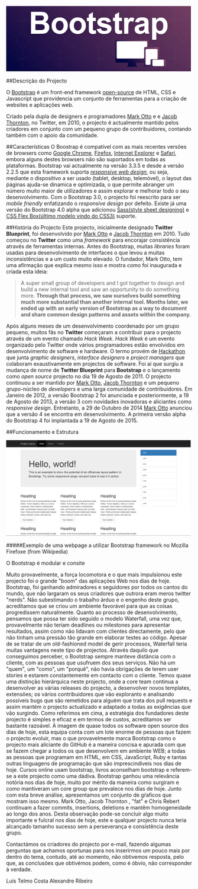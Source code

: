 <img src="res/logo.png" width="500 px" alt="Bootstrap"/>

##Descrição do Projecto

O [Bootstrap](http://getbootstrap.com/) é um front-end framework [open-source](https://github.com/twbs/bootstrap) de HTML, CSS e Javascript que providencia um conjunto de ferramentas para a criação de websites e aplicações web. 


Criado pela dupla de designers e programadores [Mark Otto](https://github.com/mdo) e e [Jacob Thornton](https://github.com/fat), no Twitter, em 2010, o projecto é actualmente mantido pelos criadores em conjunto com um pequeno grupo de contribuidores, contando também com o apoio da comunidade.

##Características
O Boostrap é compatível com as mais recentes versões de browsers como [Google Chrome](https://en.wikipedia.org/wiki/Google_Chrome), [Firefox](https://en.wikipedia.org/wiki/Firefox), [Internet Explorer](https://en.wikipedia.org/wiki/Internet_Explorer) e [Safari](https://en.wikipedia.org/wiki/Safari_(web_browser)), embora alguns destes browsers não são suportados em todas as plataformas.
Bootstrap vai actualmente na versão 3.3.5 e desde a versão 2.2.5 que esta framework suporta [*responsive web design*](https://en.wikipedia.org/wiki/Responsive_web_design), ou seja, mediante o dispositivo a ser usado (tablet, desktop, telemóvel), o layout das ṕáginas ajuda-se dinamica e optimizada, o que permite abranger um número muito maior de utilizadores e assim explorar e melhorar todo o seu desenvolvimento. 
Com o Bootstrap 3.0, o projecto foi reescrito para ser *mobile friendly* enfatizando o *responsive design* por defeito.
Existe já uma versão do Bootstrap 4.0 alpha que adicionou [Sass(style sheet designing)](https://en.wikipedia.org/wiki/Sass_%28stylesheet_language%29) e [CSS Flex Box(último modelo vindo do CSS3)](https://en.wikipedia.org/wiki/CSS_Flex_Box_Layout) suporte.  

##História do Projecto
Este projecto, inicialmente designado **Twitter Blueprint**, foi desenvolvido por [Mark Otto](https://github.com/mdo) e [Jacob Thornton](https://github.com/fat) em 2010. Tudo começou no **Twitter** como uma *framework* para encorajar consistência através de ferramentas internas. Antes do Bootstrap, muitas *libraries* foram usadas para desenvolvimento de interfaces o que levou a muitas inconsistências e a um custo muito elevado. O fundador, Mark Otto, tem uma afirmação que explica mesmo isso e mostra como foi inaugurada e criada esta ideia:

>A super small group of developers and I got together to design and build a new internal tool and saw an opportunity to do something more. **Through that process, we saw ourselves build something much more substantial than another internal tool. Months later, we ended up with an early version of Bootstrap as a way to document and share common design patterns and assets within the company.**

Após alguns meses de um desenvolvimento coordenado por um grupo pequeno, muitos fãs no **Twitter** começaram a contribuir para o projecto através de um evento chamado *Hack Week*. *Hack Week* é um evento organizado pelo Twitter onde vários programadores estão envolvidos em desenvolvimento de software e hardware. O termo provém de [Hackathon](https://en.wikipedia.org/wiki/Hackathon) que junta *graphic designers*, *interface designers* e *project managers* que colaboram exaustivamente em projectos de software. Foi aí que surgiu a mudança de nome de **Twitter Blueprint** para **Bootstrap** e o lançamento como *open source* projecto no dia 19 de Agosto de 2011. O projecto continuou a ser mantido por [Mark Otto](https://github.com/mdo), [Jacob Thornton](https://github.com/fat) e um pequeno grupo-núcleo de *developers* e uma larga comunidade de contribuidores. 
Em Janeiro de 2012, a versão Bootstrap 2 foi anunciada e posteriormente, a 19 de Agosto de 2013, a versão 3 com novidades inovadoras e aliciantes como *responsive design*.
Entretanto, a 29 de Outubro de 2014 [Mark Otto](https://github.com/mdo) anunciou que a versão 4 se encontra em desenvolvimento. A primeira versão alpha do Bootstrap 4 foi implantada a 19 de Agosto de 2015. 

##Funcionamento e Estrutura

<img src="res/exemplo.png" width="500 px" alt="Exemplo"/>

#####Exemplo de uma webpage a utilizar Bootstrap framework no Mozilla Firefoxe (from Wikipedia)

O Bootstrap é modular e consite 


 
Muito provavelmente, a força locomotora e o que mais impulsionou este projecto foi o grande "boom" das aplicações Web nos dias de hoje. Bootstrap, foi ganhando admiradores e seguidores por todos os cantos do mundo, que não largaram os seus criadores que outrora eram meros twitter "nerds". Não subestimando o trabalho árduo e o engenho deste grupo, acreditamos que se criou um ambiente favorável para que as coisas progredissem naturalmente. 
Quanto ao processo de desenvolvimento, pensamos que possa ter sido seguido o modelo Waterfall, uma vez que, provavelmente não teriam deadlines ou milestones para apresentar resultados, assim como não lidavam com clientes directamente, pelo que não tinham uma pressão tão grande em elaborar testes ao código. Apesar de se tratar de um old-fashioned model de gerir processos, Waterfall teria muitas vantagens neste tipo de projectos. Através daquilo que conseguimos perceber, o Bootstrap sempre manteve distância com o cliente, com as pessoas que usufruem dos seus serviços. Não há um "quem", um "como", um "porquê", não havia obrigações de terem user stories e estarem constantemente em contacto com o cliente. Temos quase uma distinção hierárquica neste projecto, onde a core team continua a desenvolver as várias releases do projecto, a desenvolver novos templates, extensões; os vários contribuidores que vão exploranto e analisando possíveis bugs que são remetidos para alguém que trata dos pull requests e assim mantém o projecto actualizado e adaptado a todas as exigências que vão surgindo. Como referimos em cima, a estratégia dos fundadores deste projecto é simples e eficaz e em termos de custos, acreditamos ser bastante razoável. À imagem de quase todos os software open source dos dias de hoje, esta equipa conta com um lote enorme de pessoas que fazem o projecto evoluir, mas o que provavelmente marca Bootstrap como o projecto mais aliciante do GitHub é a maneira concisa e apurada com que se fazem chegar a todos os que desenvolvem em ambiente WEB; a todas as pessoas que programam em HTML, em CSS, JavaScript, Ruby e tantas outras linguagens de programação que são imprescindíveis nos dias de hoje. Cursos online usam bootstrap, livros aconselham bootstrap e referem-se a este projecto como uma dádiva. 
Bootstrap ganhou uma relevância notória nos dias de hoje, muito por mérito da maneira como surgiram e como mantiveram um core group que prevalece nos dias de hoje. Junto com esta breve análise, apresentamos um conjunto de gŕaficos que mostram isso mesmo. Mark Otto, Jacob Thornton , "fat" e Chris Rebert continuam a fazer commits, insertions, deletions e mantêm homogeneidade ao longo dos anos. Desta observação pode-se concluir algo muito importante e fulcral nos dias de hoje, este e qualquer projecto nunca teria alcançado tamanho sucesso sem a perseverança e consistência deste grupo.

Contactámos os criadores do projecto por e-mail, fazendo algumas perguntas que achamos oportunas para nos inserirmos um pouco mais por dentro do tema, contudo, até ao momento, não obtivemos resposta, pelo que, as conclusões que obtivémos podem, como é óbvio, não corresponder à verdade.

Luís Telmo Costa
Alexandre Ribeiro

